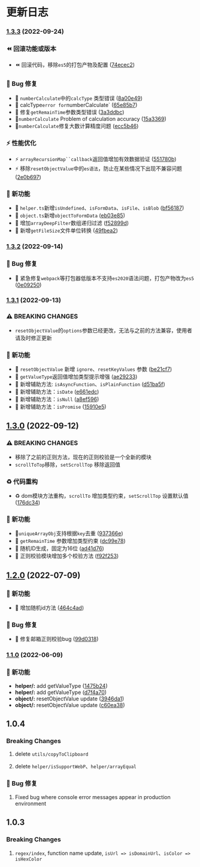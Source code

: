 # 更新日志



### [1.3.3](https://github.com/zguiyang/quick-utils-js/compare/v1.3.2...v1.3.3) (2022-09-24)


### ⏪ 回滚功能或版本

* ⏪ 回滚代码，移除`es5`的打包产物及配置 ([74ecec2](https://github.com/zguiyang/quick-utils-js/commit/74ecec2ce3652c08cc8cd0e448c5d34014dd75ed))


### 🐛 Bug 修复

* 🐛 `numberCalculate`中的`calcType` 类型错误 ([8a00e49](https://github.com/zguiyang/quick-utils-js/commit/8a00e4938f8d41bf421c905dbff2621e8789902b))
* 🐛 calcType` error for `numberCalculate` ([65e85b7](https://github.com/zguiyang/quick-utils-js/commit/65e85b77df49f67ff7d793885c23db9a3e9e56a4))
* 🐛 修复`getRemainTime`参数类型错误 ([3a3ddbc](https://github.com/zguiyang/quick-utils-js/commit/3a3ddbc7c6e4625a1f7f0f93c8fc7225ac63a4f5))
* 🐛`numberCalculate` Problem of calculation accuracy ([15a3369](https://github.com/zguiyang/quick-utils-js/commit/15a33698d57e0adec7e58ae5ba9c9b0b8a8dd7b3))
* 🐛`numberCalculate`修复大数计算精度问题 ([ecc5b46](https://github.com/zguiyang/quick-utils-js/commit/ecc5b46cd84ea9e9816b1b2ab90a93bdf7bf56df))


### ⚡ 性能优化

* ⚡️ `arrayRecursionMap``callback`返回值增加有效数据验证 ([551780b](https://github.com/zguiyang/quick-utils-js/commit/551780b44a2603c2fe9738ffa6f743ff97bff30b))
* ⚡️ 移除`resetObjectValue`中的`es语法`，防止在某些情况下出现不兼容问题 ([2e0b697](https://github.com/zguiyang/quick-utils-js/commit/2e0b697b2bd0df7d8f5a415b5d10a8f8f29d4741))


### 🎉 新功能

* 🎉 `helper.ts`新增`isUndefined`、`isFormData`、`isFile`、`isBlob` ([bf56187](https://github.com/zguiyang/quick-utils-js/commit/bf5618730f3119eb7addce59d5817e284b99ee87))
* 🎉 `object.ts`新增`objectToFormData` ([eb03e85](https://github.com/zguiyang/quick-utils-js/commit/eb03e85ddf6b7c8900597433d19cced6eac17d5e))
* 🎉 增加`arrayDeepFilter`数组递归过滤 ([f52899d](https://github.com/zguiyang/quick-utils-js/commit/f52899d89f943d56957e19deb9329a6e682e9ab5))
* 🎉 新增`getFileSize`文件单位转换 ([49fbea2](https://github.com/zguiyang/quick-utils-js/commit/49fbea23efd964a577d68cb147a56d39bfcff4a1))

### [1.3.2](https://github.com/zguiyang/quick-utils-js/compare/v1.3.1...v1.3.2) (2022-09-14)


### 🐛 Bug 修复

* 🐛 紧急修复`webpack`等打包器低版本不支持`es2020`语法问题，打包产物改为`es5` ([0e09250](https://github.com/zguiyang/quick-utils-js/commit/0e09250c7acd96d237e4140ecabf2e32b1345528))

### [1.3.1](https://github.com/zguiyang/quick-utils-js/compare/v1.3.0...v1.3.1) (2022-09-13)


### ⚠ BREAKING CHANGES

* `resetObjectValue`的`options`参数已经更改，无法与之前的方法兼容，使用者请及时修正更新

### 🎉 新功能

* 🎉  `resetObjectValue` 新增 `ignore`、`resetKeyValues` 参数 ([be21cf7](https://github.com/zguiyang/quick-utils-js/commit/be21cf70c1a27aa44f80c1f8940a07acff0b2515))
* 🎉 `getValueType`返回值增加类型提示增强 ([ae29233](https://github.com/zguiyang/quick-utils-js/commit/ae2923395ee142b340ea275d05aebf14a90eb188))
* 🎉 新增辅助方法: `isAsyncFunction`、`isPlainFunction` ([d51ba5f](https://github.com/zguiyang/quick-utils-js/commit/d51ba5f5c5b2484a997654bcc596bcdce96422b1))
* 🎉 新增辅助方法：`isDate` ([e661edc](https://github.com/zguiyang/quick-utils-js/commit/e661edcb79271a8436b2b3cab8ffb2dba65da6b2))
* 🎉 新增辅助方法：`isNull` ([a8ef596](https://github.com/zguiyang/quick-utils-js/commit/a8ef596b723d2a9d34dd86ded96067c7bf562303))
* 🎉 新增辅助方法：`isPromise` ([15910e5](https://github.com/zguiyang/quick-utils-js/commit/15910e5892f2b04415c85c122e7e8cde70c21486))

## [1.3.0](https://github.com/zguiyang/quick-utils-js/compare/v1.2.0...v1.3.0) (2022-09-12)


### ⚠ BREAKING CHANGES

* 移除了之前的正则方法，现在的正则校验是一个全新的模块
* `scrollToTop`移除，`setScrollTop` 移除返回值

### ♻️ 代码重构

* ♻️   dom模块方法重构，`scrollTo` 增加类型约束，`setScrollTop` 设置默认值 ([176dc34](https://github.com/zguiyang/quick-utils-js/commit/176dc340125b77e831df179c696b224baaf0cd40))


### 🎉 新功能

*  🎉`uniqueArrayObj`支持根据`key`去重 ([937366e](https://github.com/zguiyang/quick-utils-js/commit/937366ef083afbfea6e3f8be23ef8bd773fa2a2a))
* 🎉 `getRemainTime`  参数增加类型约束 ([dc99e78](https://github.com/zguiyang/quick-utils-js/commit/dc99e78761aa9bef961c74c3af8c996b6e7b5f57))
* 🎉 随机ID生成，固定为16位 ([ad41d76](https://github.com/zguiyang/quick-utils-js/commit/ad41d76551f770e456f7f31588e9380d2096aa87))
* 🎉 正则校验模块增加多个校验方法 ([f92f253](https://github.com/zguiyang/quick-utils-js/commit/f92f25350733b949d57e203c0f22a6320102482a))

## [1.2.0](https://github.com/zguiyang/quick-utils-js/compare/v1.1.0...v1.2.0) (2022-07-09)


### 🎉 新功能

*  🎉 增加随机id方法 ([464c4ad](https://github.com/zguiyang/quick-utils-js/commit/464c4adf6e824d8d14b6c4d2bd731793d354edf7))


### 🐛 Bug 修复

* 🐛  修复邮箱正则校验bug ([99d0318](https://github.com/zguiyang/quick-utils-js/commit/99d031899b1d280dae7906a26ca5d7f6baa495bb))

### [1.1.0](https://github.com/zguiyang/quick-utils-js/compare/v1.0.4...v1.1.0) (2022-06-09)


### 🎉 新功能

* **helper/:** add getValueType ([1475b24](https://github.com/zguiyang/quick-utils-js/commit/1475b247b63b320adc645791fcb4deab4d4901a3))
* **helper/:** add getValueType ([d7f4a70](https://github.com/zguiyang/quick-utils-js/commit/d7f4a70788240aad414f926dfe849b8f313ceaaf))
* **object/:** resetObjectValue update ([3946da1](https://github.com/zguiyang/quick-utils-js/commit/3946da10f1f654047ce3f3bcd88fe1b07e126c56))
* **object/:** resetObjectValue update ([c60ea38](https://github.com/zguiyang/quick-utils-js/commit/c60ea388211dbe47de876a3c433b26fcadb7b5cf))

## 1.0.4

### Breaking Changes

1. delete ``utils/copyToClipboard``

2. delete ``helper/isSupportWebP``、``helper/arrayEqual``

### 🐛 Bug 修复

1. Fixed bug where console error messages appear in production environment


## 1.0.3

### Breaking Changes

1. ``regex/index``, function name update, ``isUrl => isDomainUrl``、``isColor => isHexColor``